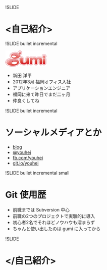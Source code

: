 !SLIDE

# <自己紹介>

!SLIDE bullet incremental

![gumi](gu3.png)

* 新田 洋平
* 2012年3月 福岡オフィス入社
* アプリケーションエンジニア
* 福岡に来て昨日でまだ二ヶ月
* 仲良くしてね

!SLIDE bullet incremental

# ソーシャルメディアとか

* [blog](http://blog.youhei.jp/)
* [@youhei](http://twitter.com/youhei)
* [fb.com/youhei](http://www.facebook.com/youhei)
* [git.io/youhei](http://github.com/youhei)

!SLIDE bullet incremental small

# Git 使用歴
* 前職までは Subversion 中心
* 前職の2つのプロジェクトで実験的に導入
* 初心者2名でそれほどノウハウも溜まらず
* ちゃんと使い出したのは gumi に入ってから

!SLIDE

# </自己紹介>

